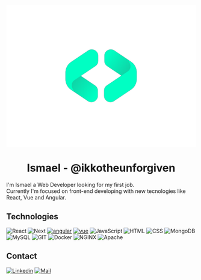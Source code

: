 <div align="center">
  <img src="./logo.png" align="center" alt="ismadev" />
</div>

<h1 align="center">Ismael - @ikkotheunforgiven</h1>

I'm Ismael a Web Developer looking for my first job. <br />
Currently I'm focused on front-end developing with new tecnologies like React, Vue and Angular.

## Technologies

![React](https://img.shields.io/badge/React-61DAFB?style=for-the-badge&logo=React&logoColor=000)
![Next](https://img.shields.io/badge/Next-000?style=for-the-badge&logo=Next.js&logoColor=fff)
[![angular](./src/angular.svg)](https://badges.aleen42.com/src/angular.svg)
[![vue](./src/vue.svg)](https://badges.aleen42.com/src/vue.svg)
![JavaScript](https://img.shields.io/badge/JavaScript-F7DF1E?style=for-the-badge&logo=JavaScript&logoColor=000)
![HTML](https://img.shields.io/badge/HTML-E34F26?style=for-the-badge&logo=HTML5&logoColor=fff)
![CSS](https://img.shields.io/badge/CSS-1572B6?style=for-the-badge&logo=CSS3&logoColor=fff)
![MongoDB](https://img.shields.io/badge/MongoDB-47A248?style=for-the-badge&logo=MongoDB&logoColor=fff)
![MySQL](https://img.shields.io/badge/MySQL-4479A1?style=for-the-badge&logo=MySQL&logoColor=fff)
![GIT](https://img.shields.io/badge/GIT-F05032?style=for-the-badge&logo=GIT&logoColor=fff)
![Docker](https://img.shields.io/badge/Docker-2496ED?style=for-the-badge&logo=Docker&logoColor=fff)
![NGINX](https://img.shields.io/badge/NGINX-009639?style=for-the-badge&logo=NGINX&logoColor=fff)
![Apache](https://img.shields.io/badge/Apache-D22128?style=for-the-badge&logo=Apache&logoColor=fff)

## Contact 
[![Linkedin](https://img.shields.io/badge/Linkedin-0A66C2?style=for-the-badge&logo=LinkedIn&logoColor=fff)](https://linkedin.com/in/ismaelcorbacho/)
<a href="mailto:ismaele54@gmail.com">![Mail](https://img.shields.io/badge/Mail-30B980?style=for-the-badge&logo=Minutemailer&logoColor=fff)</a>
